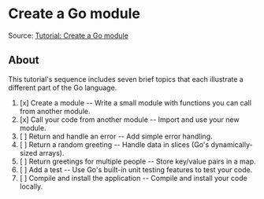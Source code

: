 # Create a Go module

Source: [Tutorial: Create a Go module](https://go.dev/doc/tutorial/create-module)

## About

This tutorial's sequence includes seven brief topics that each illustrate a different part of the Go language.

1. [x] Create a module -- Write a small module with functions you can call from another module.
2. [x] Call your code from another module -- Import and use your new module.
3. [ ] Return and handle an error -- Add simple error handling.
4. [ ] Return a random greeting -- Handle data in slices (Go's dynamically-sized arrays).
5. [ ] Return greetings for multiple people -- Store key/value pairs in a map.
6. [ ] Add a test -- Use Go's built-in unit testing features to test your code.
7. [ ] Compile and install the application -- Compile and install your code locally.

<!--
## Installation

Install the modules:

```sh
go mod tidy
```

Output:

```sh
go: finding module for package rsc.io/quote
go: found rsc.io/quote in rsc.io/quote v1.5.2
```

## Run

Run the hello.go program

```sh
go run .
```

Output:

```sh
Hello, World!
Don't communicate by sharing memory, share memory by communicating.
```
-->
